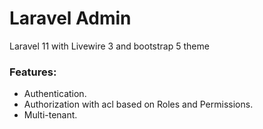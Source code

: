 # Laravel Admin

Laravel 11 with Livewire 3 and bootstrap 5 theme

### Features:

- Authentication.
- Authorization with acl based on Roles and Permissions.
- Multi-tenant.

